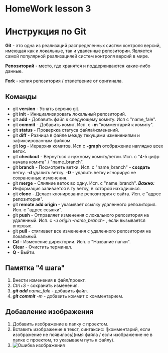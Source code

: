 # HomeWork lesson 3
# Инструкция по Git
**Git** - это одна из реализаций распределенных систем контроля версий, имеющая как и локальные, так и удаленные репозитории. Является самой популярной реализацияей систем контроля версий в мире.

**Репозиторий** - место, где хранятся и поддерживаются какие-либо данные.

**Fork** - копия репозитория / отвлетвение от оригинала.
## Команды
* git **version** - Узнать версию git.
* git **init** - Инициализировать локальный репозиторий.
* git **add** - Добавить файл к следующему комиту. Исп с "name_fale".
* git **commit** - Добавить комит. Исп. с **-m** "комментарий к комиту".
* git **status** - Проверкка статуса файла/изменений.
* git **diff** - Разница в файле между текущими изменениями и зафиксированным файлом.
* git **log** - Иерархия комитов. Исп с **-graph** отображение наглядно всех веток.
* git **checkout** - Вернуться к нужному комиту/ветки. Исп. с "4-5 цифр начала комита" / "name_branch".
* git **branch** - Посмотреть ветки. Исп. с "name_branch" - **создать** ветку. **-d** удалить ветку. **-D** - удалить ветку игнорируя не сохраненные изменения.
* git **merge** - Слияние веток во одну. Исп. с "name_branch". **_Важно:_** Информация заливается в ту ветку, в которой находишься.
* git **clone** - Делает клонирование репозитория с сайта. Исп. с "адрес репозитория".
* git **remote add origin** - указывает ссылку удаленного репозитория. Исп. с "адрес ссылки".
* git **push** - Отправляет изменения с локального репозитория на удаленный. Исп. с *-u origin -name_branch-* , если вызывается впервые.
* git **pull** - стягивает все изменения с удаленного репозитория на локальный.
* **Cd** - Изменение директории. Исп. с "Название папки".
* **Clear** - Очистить терминал.
* **Q** - Выйти.

## Памятка "4 шага"
1. Внести изменения в файл/проект.
2. *Ctrl+S* - сохранить изменения.
3. _**git add** name_fale_ - добавить файл.
4. _**git commit** -m_ - добавить коммит с комментарием.

## Добавление изображения
1. Добавить изображение в папку с проектом.
2. Вставить изображение в текст, синтаксис: ![комментарий, если изображение не появилось](имя файла / если изображение не в папке с проектом, то указываем путь к файлу).
3. ![Ошибка изображения](image_2.png)
